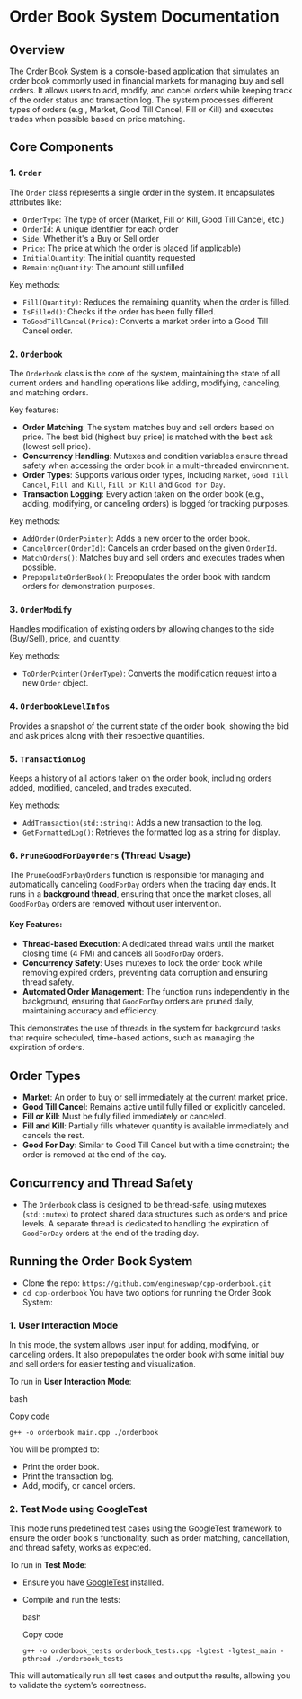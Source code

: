 Order Book System Documentation
===============================

Overview
--------

The Order Book System is a console-based application that simulates an order book commonly used in financial markets for managing buy and sell orders. It allows users to add, modify, and cancel orders while keeping track of the order status and transaction log. The system processes different types of orders (e.g., Market, Good Till Cancel, Fill or Kill) and executes trades when possible based on price matching.

Core Components
---------------

### 1\. `Order`

The `Order` class represents a single order in the system. It encapsulates attributes like:

-   `OrderType`: The type of order (Market, Fill or Kill, Good Till Cancel, etc.)
-   `OrderId`: A unique identifier for each order
-   `Side`: Whether it's a Buy or Sell order
-   `Price`: The price at which the order is placed (if applicable)
-   `InitialQuantity`: The initial quantity requested
-   `RemainingQuantity`: The amount still unfilled

Key methods:

-   `Fill(Quantity)`: Reduces the remaining quantity when the order is filled.
-   `IsFilled()`: Checks if the order has been fully filled.
-   `ToGoodTillCancel(Price)`: Converts a market order into a Good Till Cancel order.

### 2\. `Orderbook`

The `Orderbook` class is the core of the system, maintaining the state of all current orders and handling operations like adding, modifying, canceling, and matching orders.

Key features:

-   **Order Matching**: The system matches buy and sell orders based on price. The best bid (highest buy price) is matched with the best ask (lowest sell price).
-   **Concurrency Handling**: Mutexes and condition variables ensure thread safety when accessing the order book in a multi-threaded environment.
-   **Order Types**: Supports various order types, including `Market`, `Good Till Cancel`, `Fill and Kill`,  `Fill or Kill` and `Good for Day`.
-   **Transaction Logging**: Every action taken on the order book (e.g., adding, modifying, or canceling orders) is logged for tracking purposes.

Key methods:

-   `AddOrder(OrderPointer)`: Adds a new order to the order book.
-   `CancelOrder(OrderId)`: Cancels an order based on the given `OrderId`.
-   `MatchOrders()`: Matches buy and sell orders and executes trades when possible.
-   `PrepopulateOrderBook()`: Prepopulates the order book with random orders for demonstration purposes.

### 3\. `OrderModify`

Handles modification of existing orders by allowing changes to the side (Buy/Sell), price, and quantity.

Key methods:

-   `ToOrderPointer(OrderType)`: Converts the modification request into a new `Order` object.

### 4\. `OrderbookLevelInfos`

Provides a snapshot of the current state of the order book, showing the bid and ask prices along with their respective quantities.

### 5\. `TransactionLog`

Keeps a history of all actions taken on the order book, including orders added, modified, canceled, and trades executed.

Key methods:

-   `AddTransaction(std::string)`: Adds a new transaction to the log.
-   `GetFormattedLog()`: Retrieves the formatted log as a string for display.

### 6\. `PruneGoodForDayOrders` (Thread Usage)

The `PruneGoodForDayOrders` function is responsible for managing and automatically canceling `GoodForDay` orders when the trading day ends. It runs in a **background thread**, ensuring that once the market closes, all `GoodForDay` orders are removed without user intervention.

#### Key Features:

-   **Thread-based Execution**: A dedicated thread waits until the market closing time (4 PM) and cancels all `GoodForDay` orders.
-   **Concurrency Safety**: Uses mutexes to lock the order book while removing expired orders, preventing data corruption and ensuring thread safety.
-   **Automated Order Management**: The function runs independently in the background, ensuring that `GoodForDay` orders are pruned daily, maintaining accuracy and efficiency.

This demonstrates the use of threads in the system for background tasks that require scheduled, time-based actions, such as managing the expiration of orders.

Order Types
-----------

-   **Market**: An order to buy or sell immediately at the current market price.
-   **Good Till Cancel**: Remains active until fully filled or explicitly canceled.
-   **Fill or Kill**: Must be fully filled immediately or canceled.
-   **Fill and Kill**: Partially fills whatever quantity is available immediately and cancels the rest.
-   **Good For Day**: Similar to Good Till Cancel but with a time constraint; the order is removed at the end of the day.

Concurrency and Thread Safety
-----------------------------

-   The `Orderbook` class is designed to be thread-safe, using mutexes (`std::mutex`) to protect shared data structures such as orders and price levels. A separate thread is dedicated to handling the expiration of `GoodForDay` orders at the end of the trading day.

Running the Order Book System
-----------------------------

- Clone the repo: `https://github.com/engineswap/cpp-orderbook.git`
- `cd cpp-orderbook`
You have two options for running the Order Book System:

### 1\. **User Interaction Mode**

In this mode, the system allows user input for adding, modifying, or canceling orders. It also prepopulates the order book with some initial buy and sell orders for easier testing and visualization.

To run in **User Interaction Mode**:

bash

Copy code

`g++ -o orderbook main.cpp
./orderbook`

You will be prompted to:

-   Print the order book.
-   Print the transaction log.
-   Add, modify, or cancel orders.

### 2\. **Test Mode using GoogleTest**

This mode runs predefined test cases using the GoogleTest framework to ensure the order book's functionality, such as order matching, cancellation, and thread safety, works as expected.

To run in **Test Mode**:

-   Ensure you have [GoogleTest](https://github.com/google/googletest) installed.
-   Compile and run the tests:

    bash

    Copy code

    `g++ -o orderbook_tests orderbook_tests.cpp -lgtest -lgtest_main -pthread
    ./orderbook_tests`

This will automatically run all test cases and output the results, allowing you to validate the system's correctness.
